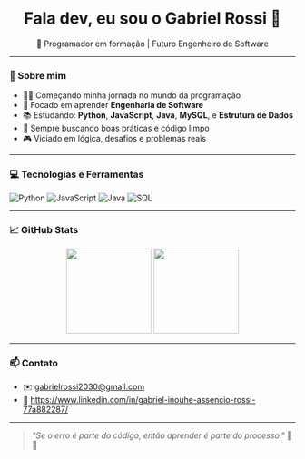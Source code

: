<!-- README estilizado pro perfil GitHub -->

<h1 align="center">Fala dev, eu sou o Gabriel Rossi 👾</h1>

<p align="center">
  🚀 Programador em formação | Futuro Engenheiro de Software
</p>

---

### 🧠 Sobre mim

- 👨‍💻 Começando minha jornada no mundo da programação
- 🎯 Focado em aprender **Engenharia de Software**
- 📚 Estudando: **Python**, **JavaScript**, **Java**, **MySQL**, e **Estrutura de Dados**
- 🌱 Sempre buscando boas práticas e código limpo
- 🎮 Viciado em lógica, desafios e problemas reais

---

### 💻 Tecnologias e Ferramentas

![Python](https://img.shields.io/badge/Python-3776AB?style=for-the-badge&logo=python&logoColor=white)
![JavaScript](https://img.shields.io/badge/JavaScript-F7DF1E?style=for-the-badge&logo=javascript&logoColor=black)
![Java](https://img.shields.io/badge/Java-ED8B00?style=for-the-badge&logo=openjdk&logoColor=white)
![SQL](https://img.shields.io/badge/SQL-4479A1?style=for-the-badge&logo=postgresql&logoColor=white)

---

### 📈 GitHub Stats

<p align="center">
  <img height="150em" src="https://github-readme-stats.vercel.app/api?username=gabrielrossii&show_icons=true&theme=radical"/>
  <img height="150em" src="https://github-readme-stats.vercel.app/api/top-langs/?username=gabrielrossii&layout=compact&theme=radical"/>
</p>

---

### 📫 Contato

- ✉️ gabrielrossi2030@gmail.com
- 💼 https://www.linkedin.com/in/gabriel-inouhe-assencio-rossi-77a882287/

---

> _"Se o erro é parte do código, então aprender é parte do processo."_ 🧠🔥  
